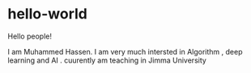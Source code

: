 # hello-world

Hello people!

I am Muhammed Hassen. I am very much intersted in Algorithm , deep learning and AI .
cuurently am teaching in  Jimma University 


